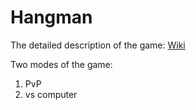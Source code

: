 # Hangman

The detailed description of the game: [Wiki](https://ru.wikipedia.org/wiki/Виселица_(игра))

Two modes of the game:
1. PvP
2. vs computer